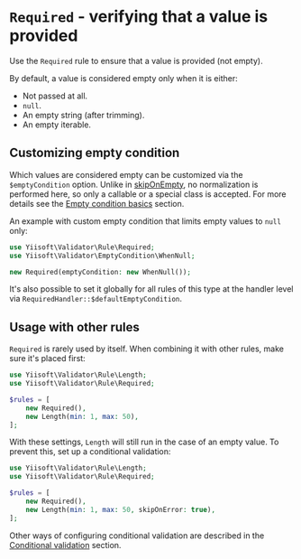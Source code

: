 # `Required` - verifying that a value is provided

Use the `Required` rule to ensure that a value is provided (not empty).

By default, a value is considered empty only when it is either:

- Not passed at all.
- `null`.
- An empty string (after trimming).
- An empty iterable.

## Customizing empty condition

Which values are considered empty can be customized via the `$emptyCondition` option. Unlike in [skipOnEmpty],
no normalization is performed here, so only a callable or a special class is accepted. For more details see
the [Empty condition basics] section.

An example with custom empty condition that limits empty values to `null` only:

```php
use Yiisoft\Validator\Rule\Required;
use Yiisoft\Validator\EmptyCondition\WhenNull;

new Required(emptyCondition: new WhenNull());
```

It's also possible to set it globally for all rules of this type at the handler level via 
`RequiredHandler::$defaultEmptyCondition`.

## Usage with other rules

`Required` is rarely used by itself. When combining it with other rules, make sure it's placed first:

```php
use Yiisoft\Validator\Rule\Length;
use Yiisoft\Validator\Rule\Required;

$rules = [
    new Required(),
    new Length(min: 1, max: 50),
];
```

With these settings, `Length` will still run in the case of an empty value. To prevent this, set up a conditional
validation:

```php
use Yiisoft\Validator\Rule\Length;
use Yiisoft\Validator\Rule\Required;

$rules = [
    new Required(),
    new Length(min: 1, max: 50, skipOnError: true),
];
```

Other ways of configuring conditional validation are described in the [Conditional validation] section.

[skipOnEmpty]: conditional-validation.md#skiponempty---skipping-a-rule-if-the-validated-value-is-empty
[Empty condition basics]: conditional-validation.md#empty-condition-basics
[Conditional validation]: conditional-validation.md

